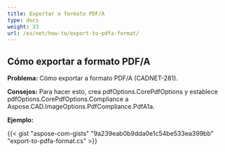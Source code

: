 ```yaml
---
title: Exportar a formato PDF/A
type: docs
weight: 33
url: /es/net/how-to/export-to-pdfa-format/
---
```


## **Cómo exportar a formato PDF/A**

**Problema:** Cómo exportar a formato PDF/A (CADNET-281).

**Consejos:** Para hacer esto, crea pdfOptions.CorePdfOptions y establece pdfOptions.CorePdfOptions.Compliance a Aspose.CAD.ImageOptions.PdfCompliance.PdfA1a.

**Ejemplo:**

{{< gist "aspose-com-gists" "9a239eab0b9dda0e1c54be533ea399bb" "export-to-pdfa-format.cs" >}}
